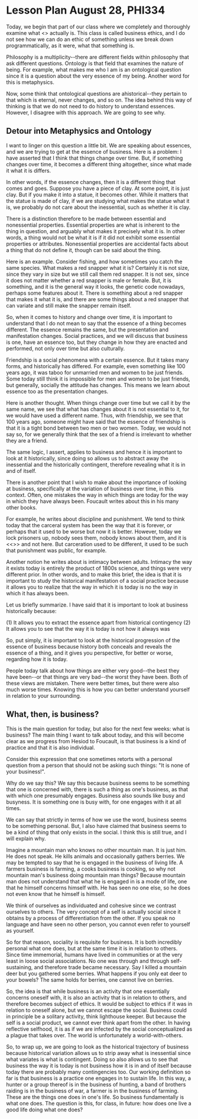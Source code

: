 # Lesson Plan August 28, PHI334

Today, we begin that part of our class where we completely and thoroughly examine what <<business>> actually is. This class is called business ethics, and I do not see how we can do an ethic of something unless we break down programmatically, as it were, what that something is. 

Philosophy is a multiplicity--there are different fields within philosophy that ask different questions. Ontology is that field that examines the nature of being. For example, what makes me who I am is an ontological question since it is a question about the very essence of my being. Another word for this is metaphysics. 

Now, some think that ontological questions are ahistorical--they pertain to that which is eternal, never changes, and so on. The idea behind this way of thinking is that we do not need to do history to understand essences. However, I disagree with this approach. We are going to see why.  

## Detour into Metaphysics and Ontology 

I want to linger on this question a little bit. We are speaking about essences, and we are trying to get at the essence of business. Here is a problem: I have asserted that I think that things change over time. But, if something changes over time, it becomes a different thing altogether, since what made it what it is differs. 

In other words, if the essence changes, then it is a different thing that comes and goes. Suppose you have a piece of clay. At some point, it is just clay. But if you make it into a statue, it becomes other. While it matters that the statue is made of clay, if we are studying what makes the statue what it is, we probably do not care about the inessential, such as whether it is clay. 

There is a distinction therefore to be made between essential and nonessential properties. Essential properties are what is inherent to the thing in question, and arguably what makes it precisely what it is. In other words, a thing would not be what it is if it did not exhibit some essential properties or attributes. Nonessential properties are accidental facts about a thing that do not define it, though can be said about the thing. 

Here is an example. Consider fishing, and how sometimes you catch the same species. What makes a red snapper what it is? Certainly it is not size, since they vary in size but we still call them red snapper. It is not sex, since it does not matter whether a red snapper is male or female. But, it is something, and it is the general way it looks, the genetic code nowadays, perhaps some features about it. There is something about a red snapper that makes it what it is, and there are some things about a red snapper that can variate and still make the snapper remain itself. 

So, when it comes to history and change over time, it is important to understand that I do not mean to say that the essence of a thing becomes different. The essence remains the same, but the presentation and manifestation changes. Social practices, and we will discuss that business is one, have an essence too, but they change in how they are enacted and performed, not only over time but also culturally. 

Friendship is a social phenomena with a certain essence. But it takes many forms, and historically has differed. For example, even something like 100 years ago, it was taboo for unmarried men and women to be just friends. Some today still think it is impossible for men and women to be just friends, but generally, socially the attitude has changes. This means we learn about essence too as the presentation changes. 

Here is another thought. When things change over time but we call it by the same name, we see that what has changes about it is not essential to it, for we would have used a different name. Thus, with friendship, we see that 100 years ago, someone might have said that the essence of friendship is that it is a tight bond between two men or two women. Today, we would not say so, for we generally think that the sex of a friend is irrelevant to whether they are a friend. 

The same logic, I assert, applies to business and hence it is important to look at it historically, since doing so allows us to abstract away the inessential and the historically contingent, therefore revealing what it is in and of itself. 

There is another point that I wish to make about the importance of looking at business, specifically at the variation of business over time, in this context. Often, one mistakes the way in which things are today for the way in which they have always been. Foucault writes about this in his many other books. 

For example, he writes about discipline and punishment. We tend to think today that the carceral system has been the way that it is forever, or perhaps that it used to be worse but now it is better. However, today we lock prisoners up, nobody sees them, nobody knows about them, and it is <<<over there>>> and not here. But carceration used to be different, it used to be such that punishment was public, for example. 

Another notion he writes about is intimacy between adults. Intimacy the way it exists today is entirely the product of 1800s science, and things were very different prior. In other words, and to make this brief, the idea is that it is important to study the historical manifestation of a social practice because it allows you to realize that the way in which it is today is no the way in which it has always been. 

Let us briefly summarize. I have said that it is important to look at business historically because:
 
(1) It allows you to extract the essence apart from historical contingency 
(2) It allows you to see that the way it is today is not how it always was

So, put simply, it is important to look at the historical progression of the essence of business because history both conceals and reveals the essence of a thing, and it gives you perspective, for better or worse, regarding how it is today. 

People today talk about how things are either very good--the best they have been--or that things are very bad--the worst they have been. Both of these views are mistaken. There were better times, but there were also much worse times. Knowing this is how you can better understand yourself in relation to your surrounding. 

## What, then, is business? 

This is the main question for today, but also for the next few weeks: what is business? The main thing I want to talk about today, and this will become clear as we progress from Hesiod to Foucault, is that business is a kind of practice and that it is also individual. 

Consider this expression that one sometimes retorts with a personal question from a person that should not be asking such things: "It is none of your business!".

Why do we say this? We say this because business seems to be something that one is concerned with, there is such a thing as one's business, as that with which one presumably engages. Business also sounds like busy and busyness. It is something one is busy with, for one engages with it at all times. 

We can say that strictly in terms of how we use the word, business seems to be something personal. But, I also have claimed that business seems to be a kind of thing that only exists in the social. I think this is still true, and I will explain why. 

Imagine a mountain man who knows no other mountain man. It is just him. He does not speak. He kills animals and occasionally gathers berries. We may be tempted to say that he is engaged in the business of living life. A farmers business is farming, a cooks business is cooking, so why not mountain man's business doing mountain man things? Because mountain man does not understand that what he is engaged in is a mode of life, one that he himself concerns himself with. He has seen no one else, so he does not even know that he himself is himself. 

We think of ourselves as individuated and cohesive since we contrast ourselves to others. The very concept of a self is actually social since it obtains by a process of differentiation from the other. If you speak no language and have seen no other person, you cannot even refer to yourself as yourself. 

So for that reason, sociality is requisite for business. It is both incredibly personal what one does, but at the same time it is in relation to others. Since time immemorial, humans have lived in communities or at the very least in loose social associations. No one was through and through self-sustaining, and therefore trade became necessary. Say I killed a mountain deer but you gathered some berries. What happens if you only eat deer to your bowels? The same holds for berries, one cannot live on berries. 

So, the idea is that while business is an activity that one essentially concerns oneself with, it is also an activity that is in relation to others, and therefore becomes subject of ethics. It would be subject to ethics if it was in relation to oneself alone, but we cannot escape the social. Business could in principle be a solitary activity, think lighthouse keeper. But because the self is a social product, we cannot ever think apart from the other. In having reflective selfhood, it is as if we are infected by the social conceptualized as a plague that takes over. The world is unfortunately a world-with-others. 

So, to wrap up, we are going to look as the historical trajectory of business because historical variation allows us to strip away what is inessential since what variates is what is contingent. Doing so also allows us to see that business the way it is today is not business how it is in and of itself because today there are probably many contingencies too. Our working definition so far is that business is a practice one engages in to sustain life. In this way, a hunter or a group thereof is in the business of hunting, a band of brothers raiding is in the business of war, a farmer is in the business of farming. These are the things one does in one's life. So business fundamentally is what one does. The question is this, for class, in future: how does one live a good life doing what one does? 